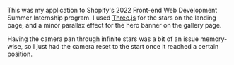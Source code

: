 This was my application to Shopify's 2022 Front-end Web Development Summer Internship program. I used <a href="https://threejs.org">Three.js</a> for the stars on the landing page, and a minor parallax effect for the hero banner on the gallery page.

Having the camera pan through infinite stars was a bit of an issue memory-wise, so I just had the camera reset to the start once it reached a certain position.
